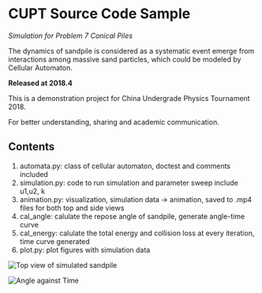 # CUPT Source Code Sample

*Simulation for Problem 7 Conical Piles*

The dynamics of sandpile is considered as a systematic event emerge from interactions among massive sand particles, which could be modeled by Cellular Automaton.

**Released at 2018.4**

This is a demonstration project for China Undergrade Physics Tournament 2018.

For better understanding, sharing and academic communication.

## Contents
1. automata.py: class of cellular automaton, doctest and comments included 
2. simulation.py: code to run simulation and parameter sweep include u1,u2, k
3. animation.py: visualization, simulation data -> animation, saved to .mp4 files for both top and side views
4. cal_angle: calulate the repose angle of sandpile, generate angle-time curve
5. cal_energy: calulate the total energy and collision loss at every iteration, time curve generated
6. plot.py: plot figures with simulation data

![Top view of simulated sandpile](https://github.com/Neuromancer43/Sandpile/blob/master/sandpile_top_view.gif)

![Angle against Time](https://github.com/Neuromancer43/Sandpile/blob/master/figs/time_curve2.png)
